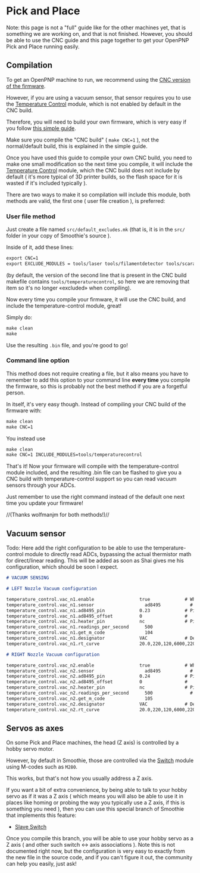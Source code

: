
# Pick and Place

Note: this page is not a "full" guide like for the other machines yet, that is something we are working on, and that is not finished. However, you should be able to use the CNC guide and this page together to get your OpenPNP Pick and Place running easily.

## Compilation

To get an OpenPNP machine to run, we recommend using the [CNC version of the firmware](grbl-mode.md).

However, if you are using a vacuum sensor, that sensor requires you to use the [Temperature Control](temperaturecontrol.md) module, which is not enabled by default in the CNC build.

Therefore, you will need to build your own firmware, which is very easy if you follow [this simple guide](compiling-smoothie.md).

Make sure you compile the "CNC build" ( `make CNC=1` ), not the normal/default build, this is explained in the simple guide.

Once you have used this guide to compile your own CNC build, you need to make one small modification so the next time you compile, it will include the [Temperature Control](temperaturecontrol.md) module, which the CNC build does not include by default ( it's more typical of 3D printer builds, so the flash space for it is wasted if it's included typically ).

There are two ways to make it so compilation will include this module, both methods are valid, the first one ( user file creation ), is preferred:

### User file method

Just create a file named `src/default_excludes.mk` (that is, it is in the `src/` folder in your copy of Smoothie's source ).

Inside of it, add these lines:

```markdown
export CNC=1
export EXCLUDE_MODULES = tools/laser tools/filamentdetector tools/scaracal tools/extruder
```

(by default, the version of the second line that is present in the CNC build makefile contains `tools/temperaturecontrol`, so here we are removing that item so it's no longer «excluded» when compiling).

Now every time you compile your firmware, it will use the CNC build, and include the temperature-control module, great!

Simply do:

```markdown
make clean
make
```

Use the resulting `.bin` file, and you're good to go!

### Command line option

This method does not require creating a file, but it also means you have to remember to add this option to your command line **every time** you compile the firmware, so this is probably not the best method if you are a forgetful person. 

In itself, it's very easy though. Instead of compiling your CNC build of the firmware with:

```markdown
make clean
make CNC=1
```

You instead use 

```markdown
make clean
make CNC=1 INCLUDE_MODULES=tools/temperaturecontrol
```

That's it! Now your firmware will compile with the temperature-control module included, and the resulting .bin file can be flashed to give you a CNC build with temperature-control support so you can read vacuum sensors through your ADCs. 

Just remember to use the right command instead of the default one next time you update your firmware!

//(Thanks wolfmanjm for both methods!)//

## Vacuum sensor

Todo: Here add the right configuration to be able to use the temperature-control module to directly read ADCs, bypassing the actual thermistor math for direct/linear reading. This will be added as soon as Shai gives me his configuration, which should be soon I expect.

```markdown
# VACUUM SENSING

# LEFT Nozzle Vacuum configuration

temperature_control.vac_n1.enable                 true             # Whether to activate this ( "hotend" ) module at all.
temperature_control.vac_n1.sensor                   ad8495           #
temperature_control.vac_n1.ad8495_pin             0.23             # Pin for the thermistor to read
temperature_control.vac_n1.ad8495_offset          0                #
temperature_control.vac_n1.heater_pin             nc               # Pin to controls the heater, nc if a read only thermistor.                                                   # thermistor is being defined
temperature_control.vac_n1.readings_per_second      500                # How many times per second to read temperature from the sensor.
temperature_control.vac_n1.get_m_code               104                  # Calling this M-code will return the current temperature.
temperature_control.vac_n1.designator             VAC              # Designator letter for this module
temperature_control.vac_n1.rt_curve               20.0,220,120,6000,220,120000

# RIGHT Nozzle Vacuum configuration

temperature_control.vac_n2.enable                 true             # Whether to activate this ( "hotend" ) module at all.
temperature_control.vac_n2.sensor                   ad8495           #
temperature_control.vac_n2.ad8495_pin             0.24             # Pin for the thermistor to read
temperature_control.vac_n2.ad8495_offset          0                #
temperature_control.vac_n2.heater_pin             nc               # Pin to controls the heater, nc if a read only thermistor.
temperature_control.vac_n2.readings_per_second      500              # How many times per second to read temperature from the sensor.
temperature_control.vac_n2.get_m_code               105                  # Calling this M-code will return the current temperature.
temperature_control.vac_n2.designator             VAC              # Designator letter for this module
temperature_control.vac_n2.rt_curve               20.0,220,120,6000,220,120000
```

## Servos as axes

On some Pick and Place machines, the head (Z axis) is controlled by a hobby servo motor.

However, by default in Smoothie, those are controlled via the [Switch](Switch.md) module using M-codes such as `M280`.

This works, but that's not how you usually address a Z axis. 

If you want a bit of extra convenience, by being able to talk to your hobby servo as if it was a Z axis ( which means you will also be able to use it in places like homing or probing the way you typically use a Z axis, if this is something you need ), then you can use this special branch of Smoothie that implements this feature:

* [Slave Switch](https://github.com/Smoothieware/Smoothieware/tree/feature/slaveswitch)

Once you compile this branch, you will be able to use your hobby servo as a Z axis ( and other such switch <-> axis associations ). Note this is not documented right now, but the configuration is very easy to exactly from the new file in the source code, and if you can't figure it out, the community can help you easily, just ask!
